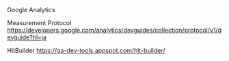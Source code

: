 Google Analytics

Measurement Protocol
https://developers.google.com/analytics/devguides/collection/protocol/v1/devguide?hl=ja

HitBuilder
https://ga-dev-tools.appspot.com/hit-builder/